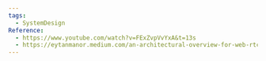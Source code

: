 ```yaml
---
tags:
  - SystemDesign
Reference:
  - https://www.youtube.com/watch?v=FExZvpVvYxA&t=13s
  - https://eytanmanor.medium.com/an-architectural-overview-for-web-rtc-a-protocol-for-implementing-video-conferencing-e2a914628d0e
---
```

